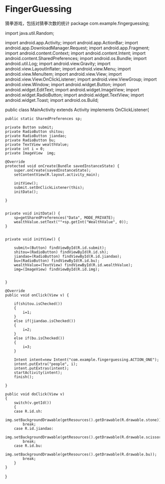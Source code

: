# FingerGuessing
猜拳游戏，包括对猜拳次数的统计
package com.example.fingerguessing;

import java.util.Random;

import android.app.Activity;
import android.app.ActionBar;
import android.app.DownloadManager.Request;
import android.app.Fragment;
import android.content.Context;
import android.content.Intent;
import android.content.SharedPreferences;
import android.os.Bundle;
import android.util.Log;
import android.view.Gravity;
import android.view.LayoutInflater;
import android.view.Menu;
import android.view.MenuItem;
import android.view.View;
import android.view.View.OnClickListener;
import android.view.ViewGroup;
import android.view.Window;
import android.widget.Button;
import android.widget.EditText;
import android.widget.ImageView;
import android.widget.RadioButton;
import android.widget.TextView;
import android.widget.Toast;
import android.os.Build;

public class MainActivity extends Activity implements OnClickListener{
	
	public static SharedPreferences sp;
		
    private Button submit;
    private RadioButton shitou;
    private RadioButton jiandao;
    private RadioButton bu;
    private TextView wealthValue;
    private int i = 0;
    private ImageView  img;
	 
    @Override
    protected void onCreate(Bundle savedInstanceState) {
        super.onCreate(savedInstanceState);
        setContentView(R.layout.activity_main);
        
        initView();
        submit.setOnClickListener(this); 
        initData();
     
    }


    private void initData() {
		sp=getSharedPreferences("Data", MODE_PRIVATE);
		wealthValue.setText(""+sp.getInt("WealthValue", 0));
	}


	private void initView() {

		submit=(Button) findViewById(R.id.submit);
		shitou=(RadioButton) findViewById(R.id.sh);
		jiandao=(RadioButton) findViewById(R.id.jiandao);
		bu=(RadioButton) findViewById(R.id.bu);
		wealthValue=(TextView) findViewById(R.id.wealthValue);
		img=(ImageView) findViewById(R.id.img);
		

	}

	@Override
	public void onClick(View v) {

		if(shitou.isChecked())
		{
			i=1;
		}
		else if(jiandao.isChecked())
		{
			i=2;
		}
		else if(bu.isChecked())
		{
			i=3;
		}
		
		Intent intent=new Intent("com.example.fingerguessing.ACTION_ONE");
		intent.putExtra("people", i);
		intent.putExtras(intent);
		startActivity(intent);
		finish();
		
	}
	
	public void doClick(View v)
	{
		switch(v.getId())
		{
		case R.id.sh:
			img.setBackgroundDrawable(getResources().getDrawable(R.drawable.stone));
			break;
		case R.id.jiandao:
			img.setBackgroundDrawable(getResources().getDrawable(R.drawable.scissors));
			break;
		case R.id.bu:
			img.setBackgroundDrawable(getResources().getDrawable(R.drawable.bu));
			break;
		}
	}

	



}
